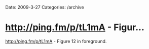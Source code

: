 Date: 2009-3-27
Categories: /archive

# http://ping.fm/p/tL1mA - Figur...

<a href="http://ping.fm/p/tL1mA" rel="nofollow">http://ping.fm/p/tL1mA</a> - Figure 12 in foreground.
